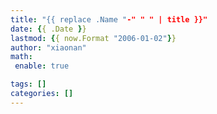 ```yaml
---
title: "{{ replace .Name "-" " " | title }}"
date: {{ .Date }}
lastmod: {{ now.Format "2006-01-02"}}
author: "xiaonan"
math:
 enable: true

tags: []
categories: []
---
```



